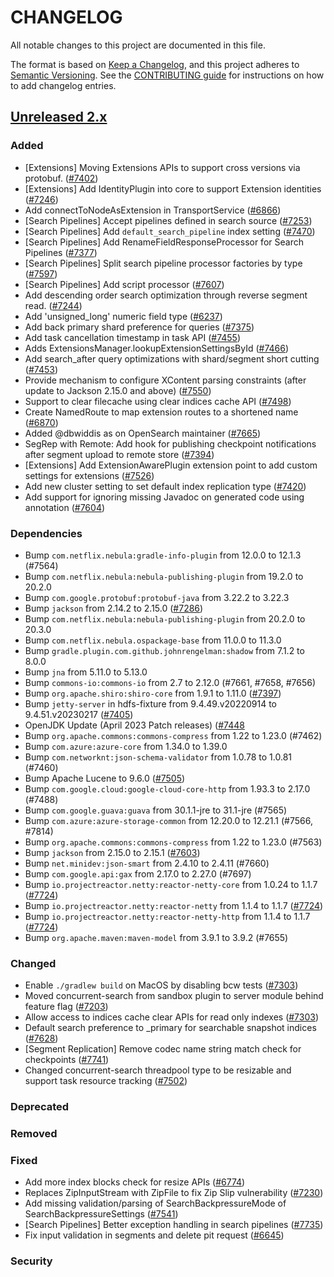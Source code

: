 # CHANGELOG
All notable changes to this project are documented in this file.

The format is based on [Keep a Changelog](https://keepachangelog.com/en/1.0.0/), and this project adheres to [Semantic Versioning](https://semver.org/spec/v2.0.0.html). See the [CONTRIBUTING guide](./CONTRIBUTING.md#Changelog) for instructions on how to add changelog entries.

## [Unreleased 2.x]
### Added
- [Extensions] Moving Extensions APIs to support cross versions via protobuf. ([#7402](https://github.com/opensearch-project/OpenSearch/issues/7402))
- [Extensions] Add IdentityPlugin into core to support Extension identities ([#7246](https://github.com/opensearch-project/OpenSearch/pull/7246))
- Add connectToNodeAsExtension in TransportService ([#6866](https://github.com/opensearch-project/OpenSearch/pull/6866))
- [Search Pipelines] Accept pipelines defined in search source ([#7253](https://github.com/opensearch-project/OpenSearch/pull/7253))
- [Search Pipelines] Add `default_search_pipeline` index setting ([#7470](https://github.com/opensearch-project/OpenSearch/pull/7470))
- [Search Pipelines] Add RenameFieldResponseProcessor for Search Pipelines ([#7377](https://github.com/opensearch-project/OpenSearch/pull/7377))
- [Search Pipelines] Split search pipeline processor factories by type ([#7597](https://github.com/opensearch-project/OpenSearch/pull/7597))
- [Search Pipelines] Add script processor ([#7607](https://github.com/opensearch-project/OpenSearch/pull/7607))
- Add descending order search optimization through reverse segment read. ([#7244](https://github.com/opensearch-project/OpenSearch/pull/7244))
- Add 'unsigned_long' numeric field type ([#6237](https://github.com/opensearch-project/OpenSearch/pull/6237))
- Add back primary shard preference for queries ([#7375](https://github.com/opensearch-project/OpenSearch/pull/7375))
- Add task cancellation timestamp in task API ([#7455](https://github.com/opensearch-project/OpenSearch/pull/7455))
- Adds ExtensionsManager.lookupExtensionSettingsById ([#7466](https://github.com/opensearch-project/OpenSearch/pull/7466))
- Add search_after query optimizations with shard/segment short cutting ([#7453](https://github.com/opensearch-project/OpenSearch/pull/7453))
- Provide mechanism to configure XContent parsing constraints (after update to Jackson 2.15.0 and above) ([#7550](https://github.com/opensearch-project/OpenSearch/pull/7550))
- Support to clear filecache using clear indices cache API ([#7498](https://github.com/opensearch-project/OpenSearch/pull/7498))
- Create NamedRoute to map extension routes to a shortened name ([#6870](https://github.com/opensearch-project/OpenSearch/pull/6870))
- Added @dbwiddis as on OpenSearch maintainer ([#7665](https://github.com/opensearch-project/OpenSearch/pull/7665))
- SegRep with Remote: Add hook for publishing checkpoint notifications after segment upload to remote store ([#7394](https://github.com/opensearch-project/OpenSearch/pull/7394))
- [Extensions] Add ExtensionAwarePlugin extension point to add custom settings for extensions ([#7526](https://github.com/opensearch-project/OpenSearch/pull/7526))
- Add new cluster setting to set default index replication type ([#7420](https://github.com/opensearch-project/OpenSearch/pull/7420))
- Add support for ignoring missing Javadoc on generated code using annotation ([#7604](https://github.com/opensearch-project/OpenSearch/pull/7604))

### Dependencies
- Bump `com.netflix.nebula:gradle-info-plugin` from 12.0.0 to 12.1.3 (#7564)
- Bump `com.netflix.nebula:nebula-publishing-plugin` from 19.2.0 to 20.2.0
- Bump `com.google.protobuf:protobuf-java` from 3.22.2 to 3.22.3
- Bump `jackson` from 2.14.2 to 2.15.0 ([#7286](https://github.com/opensearch-project/OpenSearch/pull/7286))
- Bump `com.netflix.nebula:nebula-publishing-plugin` from 20.2.0 to 20.3.0
- Bump `com.netflix.nebula.ospackage-base` from 11.0.0 to 11.3.0
- Bump `gradle.plugin.com.github.johnrengelman:shadow` from 7.1.2 to 8.0.0
- Bump `jna` from 5.11.0 to 5.13.0
- Bump `commons-io:commons-io` from 2.7 to 2.12.0 (#7661, #7658, #7656)
- Bump `org.apache.shiro:shiro-core` from 1.9.1 to 1.11.0 ([#7397](https://github.com/opensearch-project/OpenSearch/pull/7397))
- Bump `jetty-server` in hdfs-fixture from 9.4.49.v20220914 to 9.4.51.v20230217 ([#7405](https://github.com/opensearch-project/OpenSearch/pull/7405))
- OpenJDK Update (April 2023 Patch releases) ([#7448](https://github.com/opensearch-project/OpenSearch/pull/7448)
- Bump `org.apache.commons:commons-compress` from 1.22 to 1.23.0 (#7462)
- Bump `com.azure:azure-core` from 1.34.0 to 1.39.0
- Bump `com.networknt:json-schema-validator` from 1.0.78 to 1.0.81 (#7460)
- Bump Apache Lucene to 9.6.0 ([#7505](https://github.com/opensearch-project/OpenSearch/pull/7505))
- Bump `com.google.cloud:google-cloud-core-http` from 1.93.3 to 2.17.0 (#7488)
- Bump `com.google.guava:guava` from 30.1.1-jre to 31.1-jre (#7565)
- Bump `com.azure:azure-storage-common` from 12.20.0 to 12.21.1 (#7566, #7814)
- Bump `org.apache.commons:commons-compress` from 1.22 to 1.23.0 (#7563)
- Bump `jackson` from 2.15.0 to 2.15.1 ([#7603](https://github.com/opensearch-project/OpenSearch/pull/7603))
- Bump `net.minidev:json-smart` from 2.4.10 to 2.4.11 (#7660)
- Bump `com.google.api:gax` from 2.17.0 to 2.27.0 (#7697)
- Bump `io.projectreactor.netty:reactor-netty-core` from 1.0.24 to 1.1.7 ([#7724](https://github.com/opensearch-project/OpenSearch/pull/7724))
- Bump `io.projectreactor.netty:reactor-netty` from 1.1.4 to 1.1.7 ([#7724](https://github.com/opensearch-project/OpenSearch/pull/7724))
- Bump `io.projectreactor.netty:reactor-netty-http` from 1.1.4 to 1.1.7 ([#7724](https://github.com/opensearch-project/OpenSearch/pull/7724))
- Bump `org.apache.maven:maven-model` from 3.9.1 to 3.9.2 (#7655)

### Changed
- Enable `./gradlew build` on MacOS by disabling bcw tests ([#7303](https://github.com/opensearch-project/OpenSearch/pull/7303))
- Moved concurrent-search from sandbox plugin to server module behind feature flag ([#7203](https://github.com/opensearch-project/OpenSearch/pull/7203))
- Allow access to indices cache clear APIs for read only indexes ([#7303](https://github.com/opensearch-project/OpenSearch/pull/7303))
- Default search preference to _primary for searchable snapshot indices ([#7628](https://github.com/opensearch-project/OpenSearch/pull/7628))
- [Segment Replication] Remove codec name string match check for checkpoints ([#7741](https://github.com/opensearch-project/OpenSearch/pull/7741))
- Changed concurrent-search threadpool type to be resizable and support task resource tracking ([#7502](https://github.com/opensearch-project/OpenSearch/pull/7502))

### Deprecated

### Removed

### Fixed
- Add more index blocks check for resize APIs ([#6774](https://github.com/opensearch-project/OpenSearch/pull/6774))
- Replaces ZipInputStream with ZipFile to fix Zip Slip vulnerability ([#7230](https://github.com/opensearch-project/OpenSearch/pull/7230))
- Add missing validation/parsing of SearchBackpressureMode of SearchBackpressureSettings ([#7541](https://github.com/opensearch-project/OpenSearch/pull/7541))
- [Search Pipelines] Better exception handling in search pipelines ([#7735](https://github.com/opensearch-project/OpenSearch/pull/7735))
- Fix input validation in segments and delete pit request ([#6645](https://github.com/opensearch-project/OpenSearch/pull/6645))

### Security

[Unreleased 2.x]: https://github.com/opensearch-project/OpenSearch/compare/2.7...2.x
